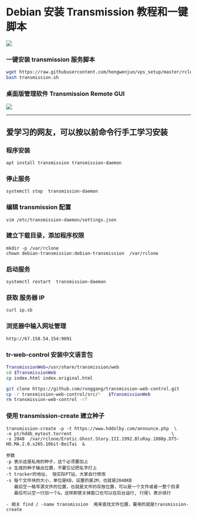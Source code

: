 # Debian 安装 Transmission 教程和一键脚本
![](https://img.linux.net.cn/data/attachment/album/201411/20/143117zzl9cwa0fza093v3.png)

### 一键安装 transmission 服务脚本
```bash
wget https://raw.githubusercontent.com/hongwenjun/vps_setup/master/rclone/transmission.sh
bash transmission.sh
```
### 桌面版管理软件 Transmission Remote GUI
![](https://camo.githubusercontent.com/262dda501114cb91dceee1a738b6e3679cf37160/687474703a2f2f692e696d6775722e636f6d2f584262463456682e706e67)

---
## 爱学习的网友，可以按以前命令行手工学习安装

### 程序安装
	apt install transmission transmission-daemon

### 停止服务	
	systemctl stop  transmission-daemon

### 编辑 transmission 配置	
	vim /etc/transmission-daemon/settings.json

### 建立下载目录，添加程序权限	
	mkdir -p /var/rclone
	chown debian-transmission:debian-transmission  /var/rclone

### 启动服务	
	systemctl restart  transmission-daemon
	
### 获取 服务器 IP
	curl ip.sb

### 浏览器中输入网址管理
	http://67.158.54.154:9091

###  tr-web-control 安装中文语言包
```bash
TransmissionWeb=/usr/share/transmission/web
cd $TransmissionWeb
cp index.html index.original.html

git clone https://github.com/ronggang/transmission-web-control.git
cp -r transmission-web-control/src/*   $TransmissionWeb
rm transmission-web-control -rf

```

### 使用 transmission-create 建立种子
```
transmission-create -p -t https://www.hddolby.com/announce.php  \
-o pt/hddb_mytest.torrent                                      \
-s 2048  /var/rclone/Erotic.Ghost.Story.III.1992.BluRay.1080p.DTS-HD.MA.2.0.x265.10bit-BeiTai  &

参数
-p 表示这是私用的种子，这个必须要加上
-o 生成的种子输出位置，不要忘记把名字打上
-t tracker的地址， 按实际PT站，大家自行修改
-s 每个文件块的大小，单位是KB，设置的是2M，也就是2048KB
   最后空一格写源文件的位置，也就是文件的存放位置，可以是一个文件或者一整个目录
   最后可以空一行加一个&，这样即使关掉窗口也可以在后台运行, 行尾\ 表示续行

- 相关 find / -name transmission  用来查找文件位置，要用的就是transmission-create
```

